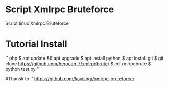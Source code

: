 # Script Xmlrpc Bruteforce
Script linux Xmlrpc Bruteforce

# Tutorial Install
'' php
$ apt update && apt upgrade
$ apt install python
$ apt install git
$ git clone https://github.com/herocan-7/xmlrpcbrute/
$ cd xmlrpcbrute
$ python test.py
''

#Thansk to
''
https://github.com/kavishgr/xmlrpc-bruteforcer

